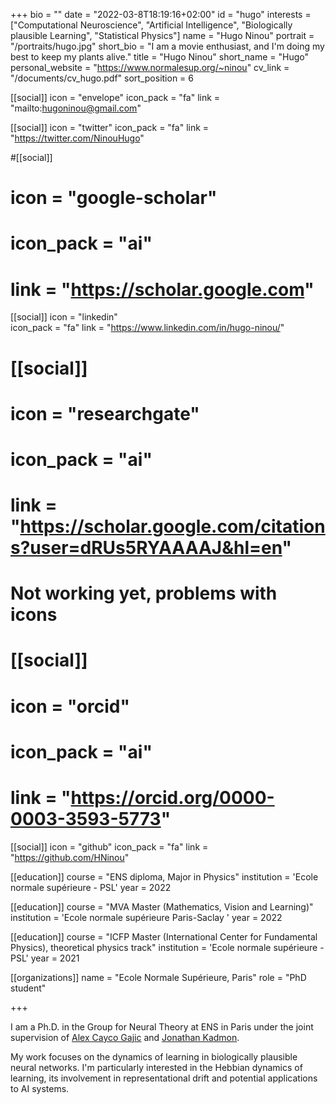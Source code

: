 +++
bio = ""
date = "2022-03-8T18:19:16+02:00"
id = "hugo"
interests = ["Computational Neuroscience", "Artificial Intelligence", "Biologically plausible Learning", "Statistical Physics"]
name = "Hugo Ninou"
portrait = "/portraits/hugo.jpg"
short_bio = "I am a movie enthusiast, and I'm doing my best to keep my plants alive."
title = "Hugo Ninou"
short_name = "Hugo"
personal_website = "https://www.normalesup.org/~ninou"
cv_link = "/documents/cv_hugo.pdf"
sort_position = 6

[[social]]
    icon = "envelope"
    icon_pack = "fa"
    link = "mailto:hugoninou@gmail.com"

[[social]]
    icon = "twitter"
    icon_pack = "fa"
    link = "https://twitter.com/NinouHugo"

#[[social]]
#    icon = "google-scholar"
#    icon_pack = "ai"
#    link = "https://scholar.google.com"

[[social]] 
    icon = "linkedin"   
    icon_pack = "fa" 
    link = "https://www.linkedin.com/in/hugo-ninou/"


# [[social]]
#    icon = "researchgate"
#    icon_pack = "ai"
#    link = "https://scholar.google.com/citations?user=dRUs5RYAAAAJ&hl=en"

# Not working yet, problems with icons
# [[social]]
#    icon = "orcid"
#    icon_pack = "ai"
#    link = "https://orcid.org/0000-0003-3593-5773"

[[social]]
    icon = "github"
    icon_pack = "fa"
    link = "https://github.com/HNinou"

[[education]]
    course = "ENS diploma, Major in Physics"
    institution = 'Ecole normale supérieure - PSL'
    year = 2022

[[education]]
    course = "MVA Master (Mathematics, Vision and Learning)"
    institution = 'Ecole normale supérieure Paris-Saclay '
    year = 2022

[[education]]
    course = "ICFP Master (International Center for Fundamental Physics), theoretical physics track"
    institution = 'Ecole normale supérieure - PSL'
    year = 2021

[[organizations]]
    name = "Ecole Normale Supérieure, Paris"
    role = "PhD student"

+++

I am a Ph.D. in the Group for Neural Theory at ENS in Paris under the joint supervision of [Alex Cayco Gajic](https://sites.google.com/view/caycogajic/home) and [Jonathan Kadmon](https://www.neuro-theory.org/home).

My work focuses on the dynamics of learning in biologically plausible neural networks. I'm particularly interested in the Hebbian dynamics of learning, its involvement in representational drift and potential applications to AI systems.